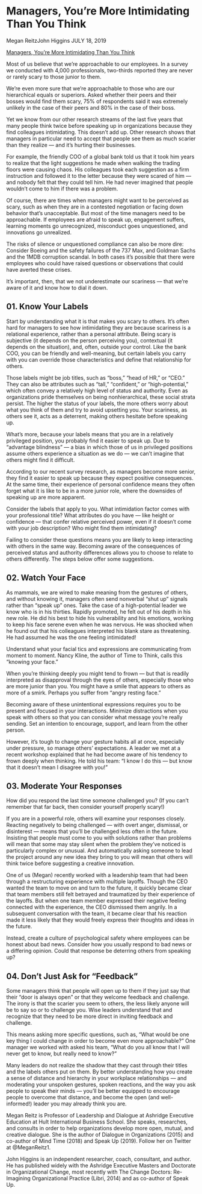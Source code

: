 # Managers, You’re More Intimidating Than You Think
Megan ReitzJohn Higgins
JULY 18, 2019

[Managers, You’re More Intimidating Than You Think](https://hbr.org/2019/07/managers-youre-more-intimidating-than-you-think)

Most of us believe that we’re approachable to our employees. In a survey we conducted with 4,000 professionals, two-thirds reported they are never or rarely scary to those junior to them.

We’re even more sure that we’re approachable to those who are our hierarchical equals or superiors. Asked whether their peers and their bosses would find them scary, 75% of respondents said it was extremely unlikely in the case of their peers and 80% in the case of their boss.

Yet we know from our other research streams of the last five years that many people think twice before speaking up in organizations because they find colleagues intimidating. This doesn’t add up. Other research shows that managers in particular need to accept that people see them as much scarier than they realize — and it’s hurting their businesses.

For example, the friendly COO of a global bank told us that it took him years to realize that the light suggestions he made when walking the trading floors were causing chaos. His colleagues took each suggestion as a firm instruction and followed it to the letter because they were scared of him — and nobody felt that they could tell him. He had never imagined that people wouldn’t come to him if there was a problem.

Of course, there are times when managers might want to be perceived as scary, such as when they are in a contested negotiation or facing down behavior that’s unacceptable. But most of the time managers need to be approachable. If employees are afraid to speak up, engagement suffers, learning moments go unrecognized, misconduct goes unquestioned, and innovations go unrealized.

The risks of silence or unquestioned compliance can also be more dire: Consider Boeing and the safety failures of the 737 Max, and Goldman Sachs and the 1MDB corruption scandal. In both cases it’s possible that there were employees who could have raised questions or observations that could have averted these crises.

It’s important, then, that we not underestimate our scariness — that we’re aware of it and know how to dial it down.

## 01. Know Your Labels

Start by understanding what it is that makes you scary to others. It’s often hard for managers to see how intimidating they are because scariness is a relational experience, rather than a personal attribute. Being scary is subjective (it depends on the person perceiving you), contextual (it depends on the situation), and, often, outside your control. Like the bank COO, you can be friendly and well-meaning, but certain labels you carry with you can override those characteristics and define that relationship for others.

Those labels might be job titles, such as “boss,” “head of HR,” or “CEO.” They can also be attributes such as “tall,” “confident,” or “high-potential,” which often convey a relatively high level of status and authority. Even as organizations pride themselves on being nonhierarchical, these social strata persist. The higher the status of your labels, the more others worry about what you think of them and try to avoid upsetting you. Your scariness, as others see it, acts as a deterrent, making others hesitate before speaking up.

What’s more, because your labels means that you are in a relatively privileged position, you probably find it easier to speak up. Due to “advantage blindness” — a bias in which those of us in privileged positions assume others experience a situation as we do — we can’t imagine that others might find it difficult. 

According to our recent survey research, as managers become more senior, they find it easier to speak up because they expect positive consequences. At the same time, their experience of personal confidence means they often forget what it is like to be in a more junior role, where the downsides of speaking up are more apparent.

Consider the labels that apply to you. What intimidation factor comes with your professional title? What attributes do you have — like height or confidence — that confer relative perceived power, even if it doesn’t come with your job description? Who might find them intimidating?

Failing to consider these questions means you are likely to keep interacting with others in the same way. Becoming aware of the consequences of perceived status and authority differences allows you to choose to relate to others differently. The steps below offer some suggestions.

## 02. Watch Your Face

As mammals, we are wired to make meaning from the gestures of others, and without knowing it, managers often send nonverbal “shut up” signals rather than “speak up” ones. Take the case of a high-potential leader we know who is in his thirties. Rapidly promoted, he felt out of his depth in his new role. He did his best to hide his vulnerability and his emotions, working to keep his face serene even when he was nervous. He was shocked when he found out that his colleagues interpreted his blank stare as threatening. He had assumed he was the one feeling intimidated!

Understand what your facial tics and expressions are communicating from moment to moment. Nancy Kline, the author of Time to Think, calls this “knowing your face.” 

When you’re thinking deeply you might tend to frown — but that is readily interpreted as disapproval through the eyes of others, especially those who are more junior than you. You might have a smile that appears to others as more of a smirk. Perhaps you suffer from “angry resting face.”

Becoming aware of these unintentional expressions requires you to be present and focused in your interactions. Minimize distractions when you speak with others so that you can consider what message you’re really sending. Set an intention to encourage, support, and learn from the other person.

However, it’s tough to change your gesture habits all at once, especially under pressure, so manage others’ expectations. A leader we met at a recent workshop explained that he had become aware of his tendency to frown deeply when thinking. He told his team: “I know I do this — but know that it doesn’t mean I disagree with you!”

## 03. Moderate Your Responses

How did you respond the last time someone challenged you? (If you can’t remember that far back, then consider yourself properly scary!)

If you are in a powerful role, others will examine your responses closely. Reacting negatively to being challenged — with overt anger, dismissal, or disinterest — means that you’ll be challenged less often in the future. Insisting that people must come to you with solutions rather than problems will mean that some may stay silent when the problem they’ve noticed is particularly complex or unusual. And automatically asking someone to lead the project around any new idea they bring to you will mean that others will think twice before suggesting a creative innovation.

One of us (Megan) recently worked with a leadership team that had been through a restructuring experience with multiple layoffs. Though the CEO wanted the team to move on and turn to the future, it quickly became clear that team members still felt betrayed and traumatized by their experience of the layoffs. But when one team member expressed their negative feeling connected with the experience, the CEO dismissed them angrily. In a subsequent conversation with the team, it became clear that his reaction made it less likely that they would freely express their thoughts and ideas in the future.

Instead, create a culture of psychological safety where employees can be honest about bad news. Consider how you usually respond to bad news or a differing opinion. Could that response be deterring others from speaking up?

## 04. Don’t Just Ask for “Feedback”

Some managers think that people will open up to them if they just say that their “door is always open” or that they welcome feedback and challenge. The irony is that the scarier you seem to others, the less likely anyone will be to say so or to challenge you. Wise leaders understand that and recognize that they need to be more direct in inviting feedback and challenge.

This means asking more specific questions, such as, “What would be one key thing I could change in order to become even more approachable?” One manager we worked with asked his team, “What do you all know that I will never get to know, but really need to know?”

Many leaders do not realize the shadow that they cast through their titles and the labels others put on them. By better understanding how you create a sense of distance and hierarchy in your workplace relationships — and moderating your unspoken gestures, spoken reactions, and the way you ask people to speak their minds — you’ll be better equipped to encourage people to overcome that distance, and become the open (and well-informed!) leader you may already think you are.

Megan Reitz is Professor of Leadership and Dialogue at Ashridge Executive Education at Hult International Business School. She speaks, researches, and consults in order to help organizations develop more open, mutual, and creative dialogue. She is the author of Dialogue in Organizations (2015) and co-author of Mind Time (2018) and Speak Up (2019). Follow her on Twitter at @MeganReitz1.

John Higgins is an independent researcher, coach, consultant, and author. He has published widely with the Ashridge Executive Masters and Doctorate in Organizational Change, most recently with The Change Doctors: Re-Imagining Organizational Practice (Libri, 2014) and as co-author of Speak Up.
